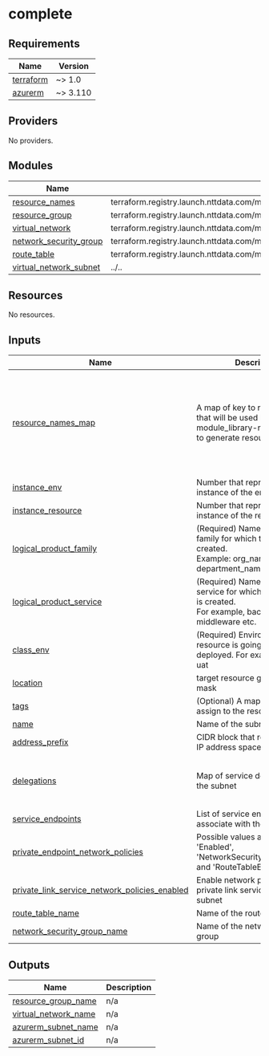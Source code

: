 # complete

<!-- BEGINNING OF PRE-COMMIT-TERRAFORM DOCS HOOK -->
## Requirements

| Name | Version |
|------|---------|
| <a name="requirement_terraform"></a> [terraform](#requirement\_terraform) | ~> 1.0 |
| <a name="requirement_azurerm"></a> [azurerm](#requirement\_azurerm) | ~> 3.110 |

## Providers

No providers.

## Modules

| Name | Source | Version |
|------|--------|---------|
| <a name="module_resource_names"></a> [resource\_names](#module\_resource\_names) | terraform.registry.launch.nttdata.com/module_library/resource_name/launch | ~> 1.0 |
| <a name="module_resource_group"></a> [resource\_group](#module\_resource\_group) | terraform.registry.launch.nttdata.com/module_primitive/resource_group/azurerm | ~> 1.0 |
| <a name="module_virtual_network"></a> [virtual\_network](#module\_virtual\_network) | terraform.registry.launch.nttdata.com/module_primitive/virtual_network/azurerm | ~> 3.0 |
| <a name="module_network_security_group"></a> [network\_security\_group](#module\_network\_security\_group) | terraform.registry.launch.nttdata.com/module_primitive/network_security_group/azurerm | ~> 1.0 |
| <a name="module_route_table"></a> [route\_table](#module\_route\_table) | terraform.registry.launch.nttdata.com/module_primitive/route_table/azurerm | ~> 1.0 |
| <a name="module_virtual_network_subnet"></a> [virtual\_network\_subnet](#module\_virtual\_network\_subnet) | ../.. | n/a |

## Resources

No resources.

## Inputs

| Name | Description | Type | Default | Required |
|------|-------------|------|---------|:--------:|
| <a name="input_resource_names_map"></a> [resource\_names\_map](#input\_resource\_names\_map) | A map of key to resource\_name that will be used by tf-launch-module\_library-resource\_name to generate resource names | <pre>map(object({<br>    name       = string<br>    max_length = optional(number, 60)<br>  }))</pre> | <pre>{<br>  "resource_group": {<br>    "max_length": 80,<br>    "name": "rg"<br>  },<br>  "virtual_network": {<br>    "max_length": 80,<br>    "name": "vnet"<br>  }<br>}</pre> | no |
| <a name="input_instance_env"></a> [instance\_env](#input\_instance\_env) | Number that represents the instance of the environment. | `number` | `0` | no |
| <a name="input_instance_resource"></a> [instance\_resource](#input\_instance\_resource) | Number that represents the instance of the resource. | `number` | `0` | no |
| <a name="input_logical_product_family"></a> [logical\_product\_family](#input\_logical\_product\_family) | (Required) Name of the product family for which the resource is created.<br>    Example: org\_name, department\_name. | `string` | `"launch"` | no |
| <a name="input_logical_product_service"></a> [logical\_product\_service](#input\_logical\_product\_service) | (Required) Name of the product service for which the resource is created.<br>    For example, backend, frontend, middleware etc. | `string` | `"subnet"` | no |
| <a name="input_class_env"></a> [class\_env](#input\_class\_env) | (Required) Environment where resource is going to be deployed. For example. dev, qa, uat | `string` | `"dev"` | no |
| <a name="input_location"></a> [location](#input\_location) | target resource group resource mask | `string` | `"eastus"` | no |
| <a name="input_tags"></a> [tags](#input\_tags) | (Optional) A mapping of tags to assign to the resource. | `map(string)` | `{}` | no |
| <a name="input_name"></a> [name](#input\_name) | Name of the subnet | `string` | n/a | yes |
| <a name="input_address_prefix"></a> [address\_prefix](#input\_address\_prefix) | CIDR block that represents the IP address space of the subnet | `string` | `"10.1.0.0/24"` | no |
| <a name="input_delegations"></a> [delegations](#input\_delegations) | Map of service delegations for the subnet | <pre>map(object({<br>    service_name    = string<br>    service_actions = list(string)<br>  }))</pre> | `{}` | no |
| <a name="input_service_endpoints"></a> [service\_endpoints](#input\_service\_endpoints) | List of service endpoints to associate with the subnet | `list(string)` | `[]` | no |
| <a name="input_private_endpoint_network_policies"></a> [private\_endpoint\_network\_policies](#input\_private\_endpoint\_network\_policies) | Possible values are 'Disabled', 'Enabled', 'NetworkSecurityGroupEnabled' and 'RouteTableEnabled' | `string` | `"Disabled"` | no |
| <a name="input_private_link_service_network_policies_enabled"></a> [private\_link\_service\_network\_policies\_enabled](#input\_private\_link\_service\_network\_policies\_enabled) | Enable network policies for the private link service on the subnet | `bool` | `true` | no |
| <a name="input_route_table_name"></a> [route\_table\_name](#input\_route\_table\_name) | Name of the route table | `string` | n/a | yes |
| <a name="input_network_security_group_name"></a> [network\_security\_group\_name](#input\_network\_security\_group\_name) | Name of the network security group | `string` | n/a | yes |

## Outputs

| Name | Description |
|------|-------------|
| <a name="output_resource_group_name"></a> [resource\_group\_name](#output\_resource\_group\_name) | n/a |
| <a name="output_virtual_network_name"></a> [virtual\_network\_name](#output\_virtual\_network\_name) | n/a |
| <a name="output_azurerm_subnet_name"></a> [azurerm\_subnet\_name](#output\_azurerm\_subnet\_name) | n/a |
| <a name="output_azurerm_subnet_id"></a> [azurerm\_subnet\_id](#output\_azurerm\_subnet\_id) | n/a |
<!-- END OF PRE-COMMIT-TERRAFORM DOCS HOOK -->
